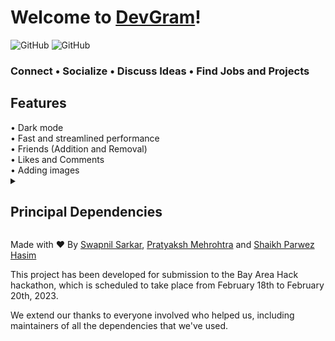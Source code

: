 <h1> Welcome to <a href="https://x.com">DevGram</a>!</h1>

<img alt="GitHub" src="https://img.shields.io/github/license/Byte-Bombers/DevGram?style=flat-square"> <img alt="GitHub" src="https://img.shields.io/badge/built%20on-MERN-re?style=flat-square"> 

<h3> Connect &bull; Socialize &bull; Discuss Ideas &bull; Find Jobs and Projects </h3>

<h2> Features </h2>
&bull; Dark mode <br>
&bull; Fast and streamlined performance <br>
&bull; Friends (Addition and Removal) <br>
&bull; Likes and Comments <br>
&bull; Adding images

<details><summary><h2>Principal Dependencies</h2></summary>

&bull; <a href="https://reactrouter.com/en/main">React Router</a> - Declarative routing for React applications. <br>
&bull; <a href="https://mui.com">MUI</a> - React components for faster and easier web development. Build your own design system, or start with Material Design. <br>
&bull; <a href="https://reactjs.org/docs/hooks-intro.html">React Hooks</a> - Efficient and flexible state management for React components. <br>
&bull; <a href="https://formik.org/">Formik</a> - Build forms in React, without the tears. <br>
&bull; <a href="https://redux.js.org/">Redux</a> - A Predictable State Container for JS Apps.

</details>

Made with ❤️ By <a href="https://www.linkedin.com/in/swapnil-sarkar1202/">Swapnil Sarkar</a>, <a href="https://www.linkedin.com/in/pratyakshm/">Pratyaksh Mehrohtra</a> and <a href="https://www.linkedin.com/in/shaikh-parwez-hasim-23681a10a">Shaikh Parwez Hasim</a>

This project has been developed for submission to the Bay Area Hack hackathon, which is scheduled to take place from February 18th to February 20th, 2023.

We extend our thanks to everyone involved who helped us, including maintainers of all the dependencies that we've used.
